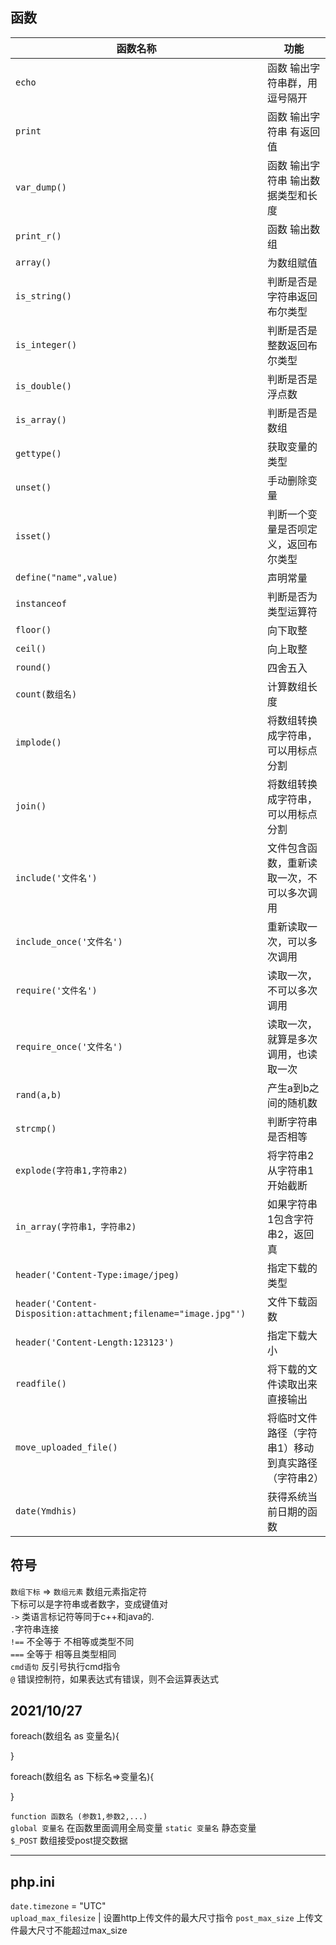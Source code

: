 ## 函数

| 函数名称 | 功能 |
| - | - |
| `echo` | 函数 输出字符串群，用逗号隔开 |
| `print` | 函数 输出字符串 有返回值 |
| `var_dump()` | 函数 输出字符串 输出数据类型和长度  |
| `print_r()` | 函数 输出数组 |
| `array()` | 为数组赋值 |
| `is_string()` | 判断是否是字符串返回布尔类型 |
| `is_integer()` | 判断是否是整数返回布尔类型 |
| `is_double()` | 判断是否是浮点数 |
| `is_array()` | 判断是否是数组 |
| `gettype()` | 获取变量的类型 |
| `unset()` | 手动删除变量 |
| `isset()` | 判断一个变量是否呗定义，返回布尔类型 |
| `define("name",value)` | 声明常量 |
| `instanceof` | 判断是否为类型运算符 |
| `floor()` | 向下取整 |
| `ceil()` | 向上取整 |
| `round()` | 四舍五入 |
| `count(数组名)` | 计算数组长度 |
| `implode()` | 将数组转换成字符串，可以用标点分割 |
| `join()` | 将数组转换成字符串，可以用标点分割 |
| `include('文件名')` |  文件包含函数，重新读取一次，不可以多次调用 |
| `include_once('文件名')` |  重新读取一次，可以多次调用 |
| `require('文件名')` | 读取一次，不可以多次调用 |
| `require_once('文件名')` | 读取一次，就算是多次调用，也读取一次 |
| `rand(a,b)` | 产生a到b之间的随机数 |
| `strcmp()` |  判断字符串是否相等 |
| `explode(字符串1,字符串2)` | 将字符串2从字符串1开始截断 |
| `in_array(字符串1，字符串2)` | 如果字符串1包含字符串2，返回真 |
| `header('Content-Type:image/jpeg)` | 指定下载的类型 |
| `header('Content-Disposition:attachment;filename="image.jpg"')` | 文件下载函数 |
| `header('Content-Length:123123')` | 指定下载大小 |
| `readfile()` | 将下载的文件读取出来直接输出 |
| `move_uploaded_file()` | 将临时文件路径（字符串1）移动到真实路径（字符串2）|
| `date(Ymdhis)` | 获得系统当前日期的函数 |

## 符号

`数组下标` => `数组元素` 数组元素指定符  
下标可以是字符串或者数字，变成键值对  
`->` 类语言标记符等同于c++和java的.  
`.`字符串连接  
`!==` 不全等于 不相等或类型不同  
`===` 全等于 相等且类型相同  
`cmd语句` 反引号执行cmd指令  
`@` 错误控制符，如果表达式有错误，则不会运算表达式  


## 2021/10/27

foreach(数组名 as 变量名){

}

foreach(数组名 as 下标名=>变量名){

}  

`function 函数名 (参数1,参数2,...)`  
`global 变量名`  在函数里面调用全局变量
`static 变量名`  静态变量  
`$_POST` 数组接受post提交数据 

****

## php.ini

`date.timezone` = "UTC"  
`upload_max_filesize` | 设置http上传文件的最大尺寸指令
`post_max_size` 上传文件最大尺寸不能超过max_size  